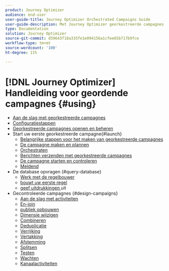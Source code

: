 ```yaml
---
product: Journey Optimizer
audience: end-user
user-guide-title: Journey Optimizer Orchestrated Campaigns Guide
user-guide-description: Met Journey Optimizer georkestreerde campagnes kunt u kanaalcampagnes plannen en ordenen met geavanceerde segmentatiestrategieën.
type: Documentation
solution: Journey Optimizer
source-git-commit: d59643f18a335fe1e094156a1cfee65b717b9fce
workflow-type: tm+mt
source-wordcount: '100'
ht-degree: 11%

---
```


# [!DNL Journey Optimizer] Handleiding voor geordende campagnes {#using}

+ [Aan de slag met georkestreerde campagnes](using/orchestrated/gs-orchestrated-campaigns.md)
+ [Configuratiestappen](using/orchestrated/configuration-steps.md)
+ [Georkestreerde campagnes openen en beheren](using/orchestrated/access-manage-orchestrated-campaigns.md)
+ Start uw eerste georkestreerde campagne{#launch}
   + [Belangrijke stappen voor het maken van georkestreerde campagnes](using/orchestrated/gs-campaign-creation.md)
   + [De campagne maken en plannen](using/orchestrated/create-orchestrated-campaign.md)
   + [Orchestraten](using/orchestrated/orchestrate-activities.md)
   + [Berichten verzenden met georkestreerde campagnes](using/orchestrated/send-messages.md)
   + [De campagne starten en controleren](using/orchestrated/start-monitor-campaigns.md)
   + [ Meldend ](using/orchestrated/reporting-campaigns.md)
+ De database opvragen {#query-database}
   + [ Werk met de regelbouwer ](using/orchestrated/orchestrated-rule-builder.md)
   + [ bouwt uw eerste regel ](using/orchestrated/build-query.md)
   + [ geef uitdrukkingen ](using/orchestrated/edit-expressions.md) uit
+ Gecontroleerde campagnes {#design-campaigns}
   + [Aan de slag met activiteiten](using/orchestrated/activities/about-activities.md)
   + [En-join](using/orchestrated/activities/and-join.md)
   + [publiek opbouwen](using/orchestrated/activities/build-audience.md)
   + [Dimensie wijzigen](using/orchestrated/activities/change-dimension.md)
   + [Combineren](using/orchestrated/activities/combine.md)
   + [Deduplicatie](using/orchestrated/activities/deduplication.md)
   + [Verrijking](using/orchestrated/activities/enrichment.md)
   + [Vertakking](using/orchestrated/activities/fork.md)
   + [Afstemming](using/orchestrated/activities/reconciliation.md)
   + [Splitsen](using/orchestrated/activities/split.md)
   + [Testen](using/orchestrated/activities/test.md)
   + [Wachten](using/orchestrated/activities/wait.md)
   + [Kanaalactiviteiten](using/orchestrated/activities/channels.md)
